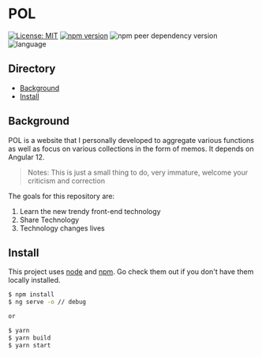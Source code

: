 # POL

[![License: MIT](https://img.shields.io/static/v1?label=Licence&message=LGPL&color=)](https://github.com/huangxing520/pol/blob/master/LICENSE)
[![npm version](https://img.shields.io/static/v1?label=npm&message=7.24.1&color=red)](https://github.com/huangxing520/pol)
![npm peer dependency version](https://img.shields.io/static/v1?label=Angular-Core&message=>=12.0.0&color=blue)
![language](https://img.shields.io/badge/Language-Typescript-orange.svg)
## Directory

- [Background](#background)
- [Install](#install)

[comment]: <> (- [Usage]&#40;#usage&#41;)

[comment]: <> (  - [Generator]&#40;#generator&#41;)

[comment]: <> (- [Badge]&#40;#badge&#41;)

[comment]: <> (- [Example Readmes]&#40;#example-readmes&#41;)

[comment]: <> (- [Related Efforts]&#40;#related-efforts&#41;)

[comment]: <> (- [Contributing]&#40;#contributing&#41;)

[comment]: <> (- [License]&#40;#license&#41;)

## Background
POL is a website that I personally developed to aggregate various functions as well as focus on various collections in the form of memos.
It depends on Angular 12.
> Notes: This is just a small thing to do, very immature, welcome your criticism and correction

The goals for this repository are:
1. Learn the new trendy front-end technology
2. Share Technology
3. Technology changes lives

## Install

This project uses [node](http://nodejs.org) and [npm](https://npmjs.com). Go check them out if you don't have them locally installed.

```sh
$ npm install 
$ ng serve -o // debug

or

$ yarn
$ yarn build
$ yarn start
```

[comment]: <> (## Usage)

[comment]: <> ([comment]: <> &#40;This is only a documentation package. You can print out [spec.md]&#40;spec.md&#41; to your console:&#41;)

[comment]: <> ([comment]: <> &#40;```sh&#41;)

[comment]: <> ([comment]: <> &#40;$ standard-readme-spec&#41;)

[comment]: <> ([comment]: <> &#40;# Prints out the standard-readme spec&#41;)

[comment]: <> ([comment]: <> &#40;```&#41;)

[comment]: <> (### Generator)

[comment]: <> ([comment]: <> &#40;To use the generator, look at [generator-standard-readme]&#40;https://github.com/RichardLitt/generator-standard-readme&#41;. There is a global executable to run the generator in that package, aliased as `standard-readme`.&#41;)


[comment]: <> (## License)

